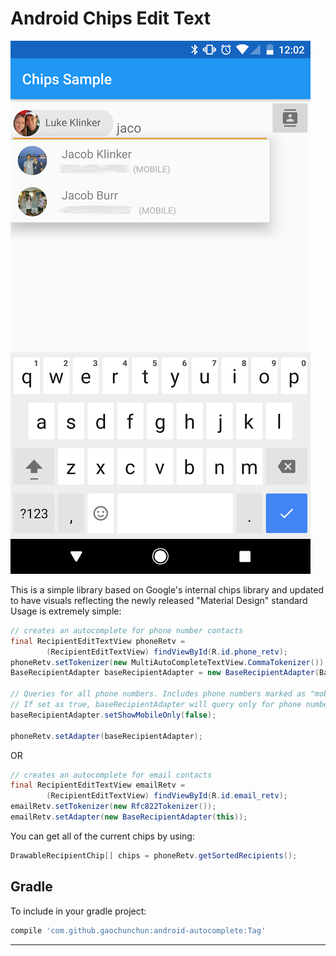 # Android Chips Edit Text #

![Screenshot](screenshot.png)

This is a simple library based on Google's internal chips library and updated to have visuals reflecting the newly released "Material Design" standard
Usage is extremely simple:

```java
// creates an autocomplete for phone number contacts
final RecipientEditTextView phoneRetv =
        (RecipientEditTextView) findViewById(R.id.phone_retv);
phoneRetv.setTokenizer(new MultiAutoCompleteTextView.CommaTokenizer());
BaseRecipientAdapter baseRecipientAdapter = new BaseRecipientAdapter(BaseRecipientAdapter.QUERY_TYPE_PHONE, this);

// Queries for all phone numbers. Includes phone numbers marked as "mobile" and "others".
// If set as true, baseRecipientAdapter will query only for phone numbers marked as "mobile".  
baseRecipientAdapter.setShowMobileOnly(false);

phoneRetv.setAdapter(baseRecipientAdapter);


```

OR

```java
// creates an autocomplete for email contacts
final RecipientEditTextView emailRetv =
        (RecipientEditTextView) findViewById(R.id.email_retv);
emailRetv.setTokenizer(new Rfc822Tokenizer());
emailRetv.setAdapter(new BaseRecipientAdapter(this));
```

You can get all of the current chips by using:

```java
DrawableRecipientChip[] chips = phoneRetv.getSortedRecipients();
```


## Gradle

To include in your gradle project:

```groovy
compile 'com.github.gaochunchun:android-autocomplete:Tag'
```
---

